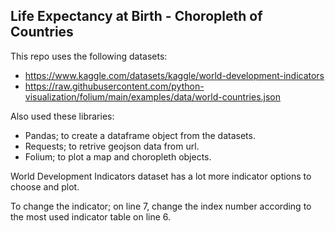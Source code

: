 ## Life Expectancy at Birth - Choropleth of Countries

This repo uses the following datasets:
  - https://www.kaggle.com/datasets/kaggle/world-development-indicators
  - https://raw.githubusercontent.com/python-visualization/folium/main/examples/data/world-countries.json

Also used these libraries:
  - Pandas; to create a dataframe object from the datasets.
  - Requests; to retrive geojson data from url.
  - Folium; to plot a map and choropleth objects.


World Development Indicators dataset has a lot more indicator options to choose and plot. 

To change the indicator; on line 7, change the index number according to the most used indicator table on line 6. 
